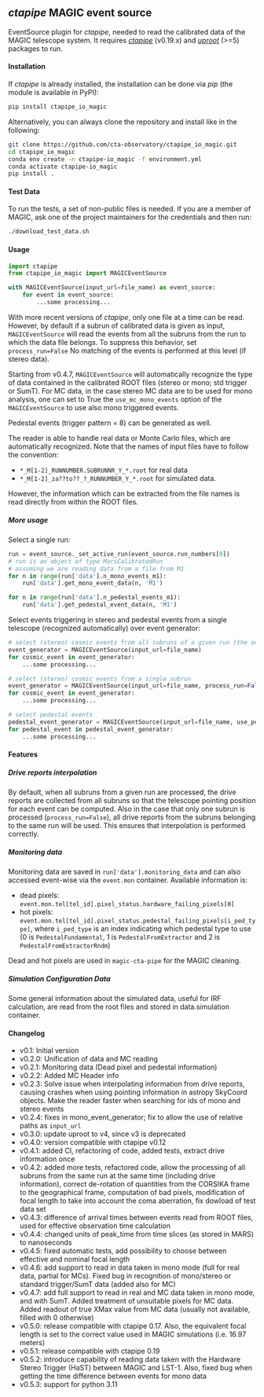 ## *ctapipe* MAGIC event source

EventSource plugin for *ctapipe*, needed to read the calibrated data of the MAGIC telescope system. It requires [*ctapipe*](https://github.com/cta-observatory/ctapipe) (v0.19.x) and [*uproot*](https://github.com/scikit-hep/uproot5) (>=5) packages to run.

#### Installation

If *ctapipe* is already installed, the installation can be done via *pip* (the module is available in PyPI):

```bash
pip install ctapipe_io_magic
```

Alternatively, you can always clone the repository and install like in the following:

```bash
git clone https://github.com/cta-observatory/ctapipe_io_magic.git
cd ctapipe_io_magic
conda env create -n ctapipe-io_magic -f environment.yml
conda activate ctapipe-io_magic
pip install .
```

#### Test Data

To run the tests, a set of non-public files is needed. If you are a member of MAGIC, ask one of the project maintainers for the credentials and then run:

```bash
./download_test_data.sh
```

#### Usage

```python
import ctapipe
from ctapipe_io_magic import MAGICEventSource

with MAGICEventSource(input_url=file_name) as event_source:
    for event in event_source:
        ...some processing...
```

With more recent versions of *ctapipe*, only one file at a time can be read. However, by default if a subrun of calibrated data is given as input, `MAGICEventSource` will read the events from all the subruns from the run to which the data file belongs. To suppress this behavior, set `process_run=False` No matching of the events is performed at this level (if stereo data).

Starting from v0.4.7, `MAGICEventSource` will automatically recognize the type of data contained in the calibrated ROOT files (stereo or mono; std trigger or SumT). For MC data, in the case stereo MC data are to be used for mono analysis, one can set to True the `use_mc_mono_events` option of the `MAGICEventSource` to use also mono triggered events.

Pedestal events (trigger pattern = 8) can be generated as well.

The reader is able to handle real data or Monte Carlo files, which are automatically recognized. Note that the names of input files have to follow the convention:
-   `*_M[1-2]_RUNNUMBER.SUBRUNNR_Y_*.root` for real data
-   `*_M[1-2]_za??to??_?_RUNNUMBER_Y_*.root` for simulated data.

However, the information which can be extracted from the file names is read directly from within the ROOT files.

##### More usage

Select a single run:

```python
run = event_source._set_active_run(event_source.run_numbers[0])
# run is an object of type MarsCalibratedRun
# assuming we are reading data from a file from M1
for n in range(run['data'].n_mono_events_m1):
    run['data'].get_mono_event_data(n, 'M1')

for n in range(run['data'].n_pedestal_events_m1):
    run['data'].get_pedestal_event_data(n, 'M1')
```

Select events triggering in stereo and pedestal events from a single telescope (recognized automatically) over event generator:

```python
# select (stereo) cosmic events from all subruns of a given run (the one to which file_name belongs)
event_generator = MAGICEventSource(input_url=file_name)
for cosmic_event in event_generator:
    ...some processing...

# select (stereo) cosmic events from a single subrun
event_generator = MAGICEventSource(input_url=file_name, process_run=False)
for cosmic_event in event_generator:
    ...some processing...

# select pedestal events
pedestal_event_generator = MAGICEventSource(input_url=file_name, use_pedestals=True)
for pedestal_event in pedestal_event_generator:
    ...some processing...
```

#### Features

##### Drive reports interpolation

By default, when all subruns from a given run are processed, the drive reports are collected from all subruns so that the telescope pointing position for each event can be computed. Also in the case that only one subrun is processed (`process_run=False`), all drive reports from the subruns belonging to the same run will be used. This ensures that interpolation is performed correctly.

##### Monitoring data

Monitoring data are saved in `run['data'].monitoring_data` and can also accessed event-wise via the `event.mon` container. Available information is:
-   dead pixels: `event.mon.tel[tel_id].pixel_status.hardware_failing_pixels[0]`
-   hot pixels:  `event.mon.tel[tel_id].pixel_status.pedestal_failing_pixels[i_ped_type]`, where `i_ped_type` is an index indicating which pedestal type to use (0 is `PedestalFundamental`, 1 is `PedestalFromExtractor` and 2 is `PedestalFromExtractorRndm`)

Dead and hot pixels are used in `magic-cta-pipe` for the MAGIC cleaning.

##### Simulation Configuration Data
Some general information about the simulated data, useful for IRF calculation, are read from the root files and stored in data.simulation container.

#### Changelog

-   v0.1: Initial version
-   v0.2.0: Unification of data and MC reading
-   v0.2.1: Monitoring data (Dead pixel and pedestal information)
-   v0.2.2: Added MC Header info
-   v0.2.3: Solve issue when interpolating information from drive reports, causing crashes when using pointing information in astropy SkyCoord objects. Make the reader faster when searching for ids of mono and stereo events
-   v0.2.4: fixes in mono_event_generator; fix to allow the use of relative paths as `input_url`
-   v0.3.0: update uproot to v4, since v3 is deprecated
-   v0.4.0: version compatible with ctapipe v0.12
-   v0.4.1: added CI, refactoring of code, added tests, extract drive information once
-   v0.4.2: added more tests, refactored code, allow the processing of all subruns from the same run at the same time (including drive information), correct de-rotation of quantities from the CORSIKA frame to the geographical frame, computation of bad pixels, modification of focal length to take into account the coma aberration, fix dowload of test data set
-   v0.4.3: difference of arrival times between events read from ROOT files, used for effective observation time calculation
-   v0.4.4: changed units of peak_time from time slices (as stored in MARS) to nanoseconds
-   v0.4.5: fixed automatic tests, add possibility to choose between effective and nominal focal length
-   v0.4.6: add support to read in data taken in mono mode (full for real data, partial for MCs). Fixed bug in recognition of mono/stereo or standard trigger/SumT data (added also for MC)
-   v0.4.7: add full support to read in real and MC data taken in mono mode, and with SumT. Added treatment of unsuitable pixels for MC data. Added readout of true XMax value from MC data (usually not available, filled with 0 otherwise)
-   v0.5.0: release compatible with ctapipe 0.17. Also, the equivalent focal length is set to the
    correct value used in MAGIC simulations (i.e. 16.97 meters)
-   v0.5.1: release compatible with ctapipe 0.19
-   v0.5.2: introduce capability of reading data taken with the Hardware Stereo Trigger (HaST) between MAGIC and LST-1. Also, fixed bug when getting the time difference between events for mono data
-   v0.5.3: support for python 3.11
